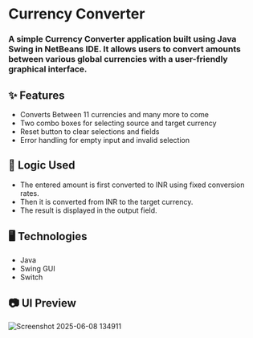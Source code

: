 # Currency Converter 

### A simple Currency Converter application built using Java Swing in NetBeans IDE. It allows users to convert amounts between various global currencies with a user-friendly graphical interface.

## ✨ Features
- Converts Between 11 currencies and many more to come
- Two combo boxes for selecting source and target currency
- Reset button to clear selections and fields
- Error handling for empty input and invalid selection

## 🧠 Logic Used
- The entered amount is first converted to INR using fixed conversion rates.
- Then it is converted from INR to the target currency.
- The result is displayed in the output field.

## 🖥️ Technologies
- Java
- Swing GUI
- Switch

## 📷 UI Preview
![Screenshot 2025-06-08 134911](https://github.com/user-attachments/assets/5e6e69a6-74e2-4eb9-80dc-79322c2e7b25)
